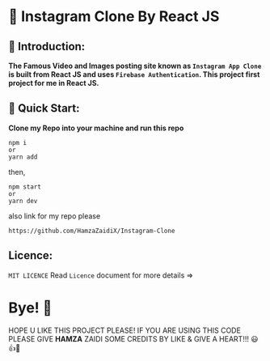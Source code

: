 # 📸 Instagram Clone By React JS

## 📸 Introduction:

**The Famous Video and Images posting site known as `Instagram App Clone` is built from React JS and uses `Firebase Authentication`. This project first project for me in React JS.**

## 📸 Quick Start:

**Clone my Repo into your machine and run this repo**
```
npm i
or
yarn add
```
then,
```
npm start
or 
yarn dev
```

also link for my repo please
```
https://github.com/HamzaZaidiX/Instagram-Clone
```

## Licence:
`MIT LICENCE` Read `Licence` document for more details =>

# Bye! 👋
HOPE U LIKE THIS PROJECT PLEASE! IF YOU ARE USING THIS CODE PLEASE GIVE **HAMZA** ZAIDI SOME CREDITS BY LIKE & GIVE A HEART!!! 😃👍💛
